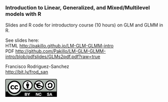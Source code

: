 ### Introduction to Linear, Generalized, and Mixed/Multilevel models with R

Slides and R code for introductory course (10 hours) on GLM and GLMM in R. 

See slides here:  
HTML http://pakillo.github.io/LM-GLM-GLMM-intro  
PDF http://github.com/Pakillo/LM-GLM-GLMM-intro/blob/pdfslides/GLMs2pdf.pdf?raw=true

Francisco Rodriguez-Sanchez  
http://bit.ly/frod_san

![](CClogo.png)